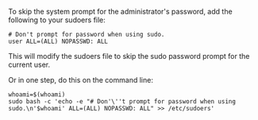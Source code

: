 To skip the system prompt for the administrator's password, add the following to your sudoers file:
```
# Don't prompt for password when using sudo.
user ALL=(ALL) NOPASSWD: ALL
```

This will modify the sudoers file to skip the sudo password prompt for the current user.

Or in one step, do this on the command line:
```
whoami=$(whoami)
sudo bash -c 'echo -e "# Don'\''t prompt for password when using sudo.\n'$whoami' ALL=(ALL) NOPASSWD: ALL" >> /etc/sudoers'
```